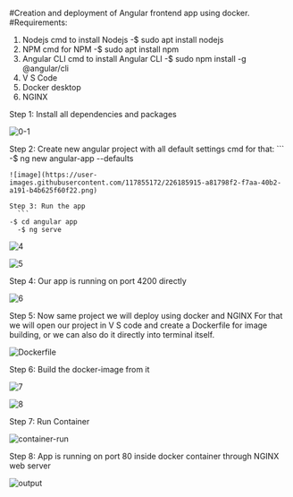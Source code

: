 #Creation and deployment of Angular frontend app using docker.
#Requirements:
1. Nodejs 
	cmd to install Nodejs
	-$ sudo apt install nodejs
2. NPM
	cmd for NPM
	-$ sudo apt install npm
3. Angular CLI
	cmd to install Angular CLI
	-$ sudo npm install -g @angular/cli
4. V S Code
5. Docker desktop
6. NGINX

Step 1: 	Install all dependencies and packages

 ![0-1](https://user-images.githubusercontent.com/117855172/226185848-adc122c8-fafd-4383-9a1d-95034a0748d2.jpg)

Step 2: 	Create new angular project with all default settings
	cmd for that:
	```
  -$ ng new angular-app --defaults
  ```
 ![image](https://user-images.githubusercontent.com/117855172/226185915-a81798f2-f7aa-40b2-a191-b4b625f60f22.png)

Step 3: Run the app
	```
  -$ cd angular app
	-$ ng serve
  ```

 ![4](https://user-images.githubusercontent.com/117855172/226185938-a679202f-e520-40dd-b5b0-223a7b1363fd.jpg)

![5](https://user-images.githubusercontent.com/117855172/226185946-bf21086b-89ae-4f57-ba8d-f5d65b0c5ad6.jpg)

Step 4: Our app is running on port 4200 directly
 
![6](https://user-images.githubusercontent.com/117855172/226185956-f1a11e55-2728-48e7-92cd-75e9496f6d03.jpg)

Step 5: Now same project we will deploy using docker and NGINX
For that we will open our project in V S code and create a Dockerfile for image building, 
or we can also do it directly into terminal itself.
 
![Dockerfile](https://user-images.githubusercontent.com/117855172/226185993-722c34e4-8c84-4644-9773-e8d89d526122.jpg)

Step 6: Build the docker-image from it
 
 ![7](https://user-images.githubusercontent.com/117855172/226186027-d60157cb-6a2e-45cd-8516-e7d318927a63.jpg)

![8](https://user-images.githubusercontent.com/117855172/226186031-6820a71a-6fed-4169-8c89-55287500ca4b.jpg)

Step 7: Run Container

![container-run](https://user-images.githubusercontent.com/117855172/226186040-2504f792-57d7-4069-9acd-0782ef4428a0.jpg)

Step 8: App is running on port 80 inside docker container through NGINX web server
 
 ![output](https://user-images.githubusercontent.com/117855172/226186049-86fcf007-1958-470f-ae3b-e989bf8ea4dd.jpg)

